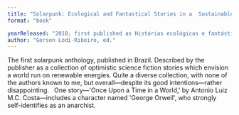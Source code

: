 ```yaml
---
title: "Solarpunk: Ecological and Fantastical Stories in a  Sustainable World"
format: "book"

yearReleased: "2018; first published as Histórias ecológicas e fantásticas em um mundo sustentável"
author: "Gerson Lodi-Ribeiro, ed."
---
```

The  first solarpunk anthology, published in Brazil. Described by the publisher as a collection of  optimistic science fiction stories which envision a world run on renewable  energies. Quite a diverse collection, with none of the authors known to me, but  overall—despite its good intentions—rather disappointing.
 
One story—'Once Upon a Time in a World,' by Antonio Luiz  M.C. Costa—includes a character named 'George Orwell', who strongly  self-identifies as an anarchist.
  